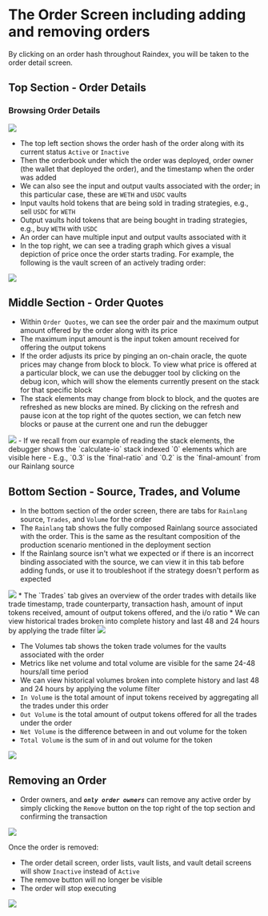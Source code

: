 # The Order Screen including adding and removing orders
By clicking on an order hash throughout Raindex, you will be taken to the order detail screen.

## Top Section - Order Details

### Browsing Order Details
<img src="/img/raindex/raindex_order_screen_intro.png" />  

* The top left section shows the order hash of the order along with its current status `Active` or `Inactive` 
* Then the orderbook under which the order was deployed, order owner (the wallet that deployed the order), and the timestamp when the order was added
* We can also see the input and output vaults associated with the order; in this particular case, these are `WETH` and `USDC` vaults
* Input vaults hold tokens that are being sold in trading strategies, e.g., sell `USDC` for `WETH`
* Output vaults hold tokens that are being bought in trading strategies, e.g., buy `WETH` with `USDC`
* An order can have multiple input and output vaults associated with it
* In the top right, we can see a trading graph which gives a visual depiction of price once the order starts trading. For example, the following is the vault screen of an actively trading order:

<img src="/img/raindex/raindex_order_top.png" />

## Middle Section - Order Quotes
* Within `Order Quotes`, we can see the order pair and the maximum output amount offered by the order along with its price
* The maximum input amount is the input token amount received for offering the output tokens
* If the order adjusts its price by pinging an on-chain oracle, the quote prices may change from block to block. To view what price is offered at a particular block, we can use the debugger tool by clicking on the debug icon, which will show the elements currently present on the stack for that specific block
* The stack elements may change from block to block, and the quotes are refreshed as new blocks are mined. By clicking on the refresh and pause icon at the top right of the quotes section, we can fetch new blocks or pause at the current one and run the debugger
<img src="/img/raindex/raindex_order_debug_quote.png" /> 
- If we recall from our example of reading the stack elements, the debugger shows the `calculate-io` stack indexed `0` elements which are visible here
   - E.g., `0.3` is the `final-ratio` and `0.2` is the `final-amount` from our Rainlang source

## Bottom Section - Source, Trades, and Volume
* In the bottom section of the order screen, there are tabs for `Rainlang` source, `Trades`, and `Volume` for the order
* The `Rainlang` tab shows the fully composed Rainlang source associated with the order. This is the same as the resultant composition of the production scenario mentioned in the deployment section
* If the Rainlang source isn't what we expected or if there is an incorrect binding associated with the source, we can view it in this tab before adding funds, or use it to troubleshoot if the strategy doesn't perform as expected
<img src="/img/raindex/raindex_order_screen_rainlang.png" /> 
* The `Trades` tab gives an overview of the order trades with details like trade timestamp, trade counterparty, transaction hash, amount of input tokens received, amount of output tokens offered, and the i/o ratio
* We can view historical trades broken into complete history and last 48 and 24 hours by applying the trade filter

<img src="/img/raindex/raindex_order_trades_tab.png" /> 

* The Volumes tab shows the token trade volumes for the vaults associated with the order
* Metrics like net volume and total volume are visible for the same 24-48 hours/all time period
* We can view historical volumes broken into complete history and last 48 and 24 hours by applying the volume filter
* `In Volume` is the total amount of input tokens received by aggregating all the trades under this order
* `Out Volume` is the total amount of output tokens offered for all the trades under the order
* `Net Volume` is the difference between in and out volume for the token
* `Total Volume` is the sum of in and out volume for the token
<img src="/img/raindex/raindex_order_vol_tab.png" /> 

## Removing an Order
* Order owners, and ***`only order owners`*** can remove any active order by simply clicking the `Remove` button on the top right of the top section and confirming the transaction

<img src="/img/raindex/raindex_remove_order_button.png" /> 

Once the order is removed:
* The order detail screen, order lists, vault lists, and vault detail screens will show `Inactive` instead of `Active` 
* The remove button will no longer be visible
* The order will stop executing

<img src="/img/raindex/raindex_order_inactive.png" />
